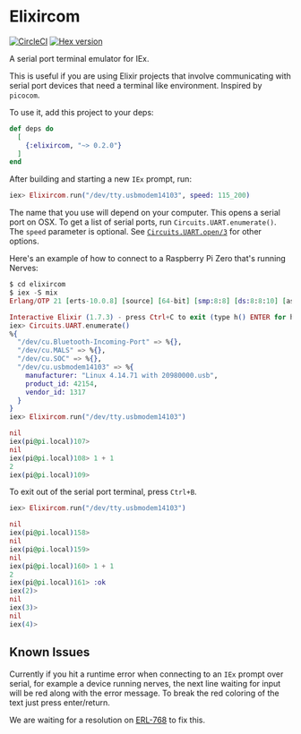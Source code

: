 # Elixircom

[![CircleCI](https://circleci.com/gh/mattludwigs/elixircom.svg?style=svg)](https://circleci.com/gh/mattludwigs/elixircom)
[![Hex version](https://img.shields.io/hexpm/v/elixircom.svg)](https://hex.pm/packages/elixircom)

A serial port terminal emulator for IEx.

This is useful if you are using Elixir projects that
involve communicating with serial port devices that need
a terminal like environment. Inspired by `picocom`.

To use it, add this project to your deps:

```elixir
def deps do
  [
    {:elixircom, "~> 0.2.0"}
  ]
end
```

After building and starting a new `IEx` prompt, run:

```elixir
iex> Elixircom.run("/dev/tty.usbmodem14103", speed: 115_200)
```

The name that you use will depend on your computer. This opens a serial port on
OSX. To get a list of serial ports, run `Circuits.UART.enumerate()`. The `speed`
parameter is optional. See
[`Circuits.UART.open/3`](https://hexdocs.pm/circuits_uart/Circuits.UART.html#open/3)
for other options.

Here's an example of how to connect to a Raspberry Pi Zero that's running
Nerves:

```elixir
$ cd elixircom
$ iex -S mix
Erlang/OTP 21 [erts-10.0.8] [source] [64-bit] [smp:8:8] [ds:8:8:10] [async-threads:1] [hipe]

Interactive Elixir (1.7.3) - press Ctrl+C to exit (type h() ENTER for help)
iex> Circuits.UART.enumerate()
%{
  "/dev/cu.Bluetooth-Incoming-Port" => %{},
  "/dev/cu.MALS" => %{},
  "/dev/cu.SOC" => %{},
  "/dev/cu.usbmodem14103" => %{
    manufacturer: "Linux 4.14.71 with 20980000.usb",
    product_id: 42154,
    vendor_id: 1317
  }
}
iex> Elixircom.run("/dev/tty.usbmodem14103")

nil
iex(pi@pi.local)107>
nil
iex(pi@pi.local)108> 1 + 1
2
iex(pi@pi.local)109>
```

To exit out of the serial port terminal, press `Ctrl+B`.

```elixir
iex> Elixircom.run("/dev/tty.usbmodem14103")

nil
iex(pi@pi.local)158>
nil
iex(pi@pi.local)159>
nil
iex(pi@pi.local)160> 1 + 1
2
iex(pi@pi.local)161> :ok
iex(2)>
nil
iex(3)>
nil
iex(4)>
```

## Known Issues

Currently if you hit a runtime error when connecting to an `IEx` prompt over
serial, for example a device running nerves, the next line waiting for input
will be red along with the error message. To break the red coloring of the text
just press enter/return.

We are waiting for a resolution on
[ERL-768](https://bugs.erlang.org/browse/ERL-768) to fix this.

